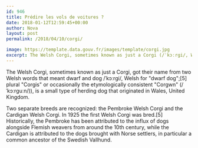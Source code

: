 ```yaml
---
id: 946
title: Prédire les vols de voitures ?
date: 2018-01-12T12:59:45+00:00
author: Nova
layout: post
permalink: /2018/04/10/corgi/

image: https://template.data.gouv.fr/images/template/corgi.jpg
excerpt: The Welsh Corgi, sometimes known as just a Corgi (/ˈkɔːrɡi/, Welsh for "dwarf dog"; plural "corgis" or occasionally the etymologically consistent "corgwn" (/ˈkɔːrɡuːn/)), is a small type of herding dog that originated in Wales.
---
```


The Welsh Corgi, sometimes known as just a Corgi, got their name from two Welsh words that meant dwarf and dog /ˈkɔːrɡi/, Welsh for "dwarf dog";[5] plural "Corgis" or occasionally the etymologically consistent "Corgwn" (/ˈkɔːrɡuːn/)), is a small type of herding dog that originated in Wales, United Kingdom.

Two separate breeds are recognized: the Pembroke Welsh Corgi and the Cardigan Welsh Corgi. In 1925 the first Welsh Corgi was bred.[5] Historically, the Pembroke has been attributed to the influx of dogs alongside Flemish weavers from around the 10th century, while the Cardigan is attributed to the dogs brought with Norse settlers, in particular a common ancestor of the Swedish Vallhund.